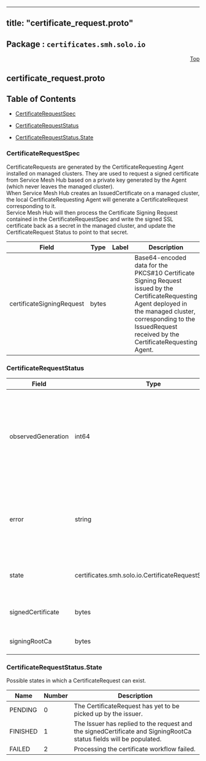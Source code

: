 
---
title: "certificate_request.proto"
---

## Package : `certificates.smh.solo.io`



<a name="top"></a>

<a name="API Reference for certificate_request.proto"></a>
<p align="right"><a href="#top">Top</a></p>

## certificate_request.proto


## Table of Contents
  - [CertificateRequestSpec](#certificates.smh.solo.io.CertificateRequestSpec)
  - [CertificateRequestStatus](#certificates.smh.solo.io.CertificateRequestStatus)

  - [CertificateRequestStatus.State](#certificates.smh.solo.io.CertificateRequestStatus.State)






<a name="certificates.smh.solo.io.CertificateRequestSpec"></a>

### CertificateRequestSpec
CertificateRequests are generated by the CertificateRequesting Agent installed on managed clusters. They are used to request a signed certificate from Service Mesh Hub based on a private key generated by the Agent (which never leaves the managed cluster).<br>When Service Mesh Hub creates an IssuedCertificate on a managed cluster, the local CertificateRequesting Agent will generate a CertificateRequest corresponding to it.<br>Service Mesh Hub will then process the Certificate Signing Request contained in the CertificateRequestSpec and write the signed SSL certificate back as a secret in the managed cluster, and update the CertificateRequest Status to point to that secret.


| Field | Type | Label | Description |
| ----- | ---- | ----- | ----------- |
| certificateSigningRequest | bytes |  | Base64-encoded data for the PKCS#10 Certificate Signing Request issued by the CertificateRequesting Agent deployed in the managed cluster, corresponding to the IssuedRequest received by the CertificateRequesting Agent. |






<a name="certificates.smh.solo.io.CertificateRequestStatus"></a>

### CertificateRequestStatus



| Field | Type | Label | Description |
| ----- | ---- | ----- | ----------- |
| observedGeneration | int64 |  | The most recent generation observed in the the CertificateRequest metadata. If the observedGeneration does not match generation, the CA has not processed the most recent version of this request. |
| error | string |  | Any error observed which prevented the CertificateRequest from being processed. If the error is empty, the request has been processed successfully |
| state | certificates.smh.solo.io.CertificateRequestStatus.State |  | The current state of the CertificateRequest workflow reported by the Issuer. |
| signedCertificate | bytes |  | The signed intermediate certificate issued by the CA. |
| signingRootCa | bytes |  | The root CA used by the CA to sign the certificate. |





 <!-- end messages -->


<a name="certificates.smh.solo.io.CertificateRequestStatus.State"></a>

### CertificateRequestStatus.State
Possible states in which a CertificateRequest can exist.

| Name | Number | Description |
| ---- | ------ | ----------- |
| PENDING | 0 | The CertificateRequest has yet to be picked up by the issuer. |
| FINISHED | 1 | The Issuer has replied to the request and the signedCertificate and SigningRootCa status fields will be populated. |
| FAILED | 2 | Processing the certificate workflow failed. |


 <!-- end enums -->

 <!-- end HasExtensions -->

 <!-- end services -->

